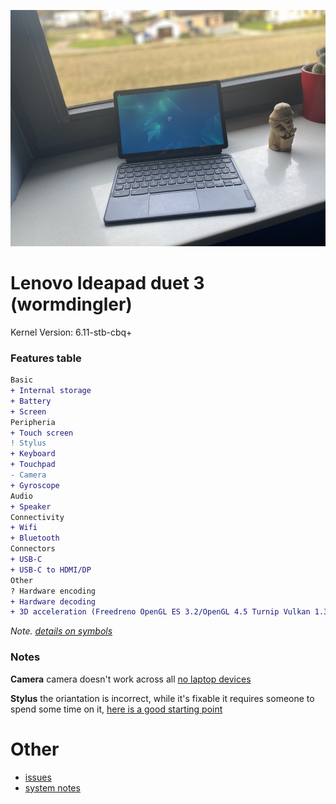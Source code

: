 ![homestar](./assets/ipd3.jpg)

# Lenovo Ideapad duet 3 (wormdingler)

Kernel Version: 6.11-stb-cbq+

### Features table
```diff
Basic
+ Internal storage
+ Battery
+ Screen
Peripheria
+ Touch screen
! Stylus
+ Keyboard
+ Touchpad
- Camera
+ Gyroscope
Audio
+ Speaker
Connectivity
+ Wifi
+ Bluetooth
Connectors
+ USB-C
+ USB-C to HDMI/DP
Other
? Hardware encoding
+ Hardware decoding
+ 3D acceleration (Freedreno OpenGL ES 3.2/OpenGL 4.5 Turnip Vulkan 1.3)
```
_Note. [details on symbols](../adding-device.md)_
### Notes

**Camera**
camera doesn't work across all [no laptop devices](https://wiki.postmarketos.org/wiki/Google_Kukui_Chromebook_(google-kukui))

**Stylus**
the oriantation is incorrect, while it's fixable it requires someone to spend some time on it, [here is a good starting point](https://github.com/hexdump0815/imagebuilder/issues/53#issuecomment-1837517427)


# Other

- [issues](https://github.com/hexdump0815/imagebuilder/issues/182)
- [system notes](../../../../systems/chromebook_trogdor/readme.md)